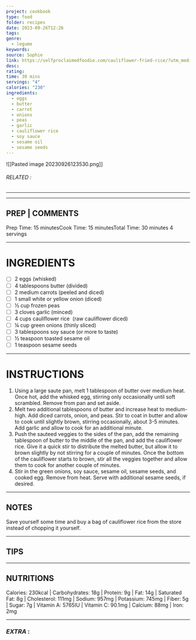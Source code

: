 ```yaml
---
project: cookbook
type: food
folder: recipes
date: 2023-09-26T12:26
tags: 
genre:
  - legume
keywords: 
source: Sophie
link: https://selfproclaimedfoodie.com/cauliflower-fried-rice/?utm_medium=social&utm_source=pinterest&utm_campaign=tailwind_tribes&utm_content=tribes&utm_term=1028484386_46313890_140378
desc: 
rating: 
time: 30 mins
servings: "4"
calories: "230"
ingredients:
  - eggs
  - butter
  - carrot
  - onions
  - peas
  - garlic
  - cauliflower rice
  - soy sauce
  - sesame oil
  - sesame seeds
---
```


![[Pasted image 20230926123530.png]]
###### *RELATED* : 
---


---
## PREP | COMMENTS

Prep Time: 15 minutesCook Time: 15 minutesTotal Time: 30 minutes 4 servings

---
# INGREDIENTS

- [ ] 2 eggs (whisked)
- [ ] 4 tablespoons butter (divided)
- [ ] 2 medium carrots (peeled and diced)
- [ ] 1 small white or yellow onion (diced)
- [ ] ½ cup frozen peas
- [ ] 3 cloves garlic (minced)
- [ ] 4 cups cauliflower rice  (raw cauliflower diced)
- [ ] ¼ cup green onions (thinly sliced)
- [ ] 3 tablespoons soy sauce (or more to taste)
- [ ] ½ teaspoon toasted sesame oil
- [ ] 1 teaspoon sesame seeds

---
# INSTRUCTIONS

1. Using a large saute pan, melt 1 tablespoon of butter over medium heat. Once hot, add the whisked egg, stirring only occasionally until soft scrambled. Remove from pan and set aside.
2. Melt two additional tablespoons of butter and increase heat to medium-high. Add diced carrots, onion, and peas. Stir to coat in butter and allow to cook until slightly brown, stirring occasionally, about 3-5 minutes. Add garlic and allow to cook for an additional minute.
3. Push the sauteed veggies to the sides of the pan, add the remaining tablespoon of butter to the middle of the pan, and add the cauliflower rice. Give it a quick stir to distribute the melted butter, but allow it to brown slightly by not stirring for a couple of minutes. Once the bottom of the cauliflower starts to brown, stir all the veggies together and allow them to cook for another couple of minutes.
4. Stir in the green onions, soy sauce, sesame oil, sesame seeds, and cooked egg. Remove from heat. Serve with additional sesame seeds, if desired.

---
## NOTES

Save yourself some time and buy a bag of cauliflower rice from the store instead of chopping it yourself.

---
## TIPS



---
## NUTRITIONS

Calories: 230kcal | Carbohydrates: 18g | Protein: 9g | Fat: 14g | Saturated Fat: 8g | Cholesterol: 111mg | Sodium: 957mg | Potassium: 745mg | Fiber: 5g | Sugar: 7g | Vitamin A: 5765IU | Vitamin C: 90.1mg | Calcium: 88mg | Iron: 2mg

---
### *EXTRA* :



